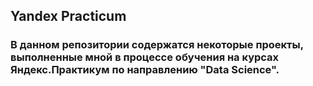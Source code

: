 ## Yandex Practicum
### В данном репозитории содержатся некоторые проекты, выполненные мной в процессе обучения на курсах Яндекс.Практикум по направлению "Data Science".
